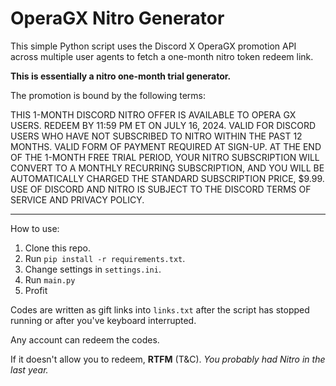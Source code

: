 # OperaGX Nitro Generator

This simple Python script uses the Discord X OperaGX promotion API across multiple user agents to fetch a one-month nitro token redeem link.

**This is essentially a nitro one-month trial generator.**

The promotion is bound by the following terms:

THIS 1-MONTH DISCORD NITRO OFFER IS AVAILABLE TO OPERA GX USERS. REDEEM BY 11:59 PM ET ON JULY 16, 2024. VALID FOR DISCORD USERS WHO HAVE NOT SUBSCRIBED TO NITRO WITHIN THE PAST 12 MONTHS. VALID FORM OF PAYMENT REQUIRED AT SIGN-UP. AT THE END OF THE 1-MONTH FREE TRIAL PERIOD, YOUR NITRO SUBSCRIPTION WILL CONVERT TO A MONTHLY RECURRING SUBSCRIPTION, AND YOU WILL BE AUTOMATICALLY CHARGED THE STANDARD SUBSCRIPTION PRICE, $9.99. USE OF DISCORD AND NITRO IS SUBJECT TO THE DISCORD TERMS OF SERVICE AND PRIVACY POLICY.

---

How to use:

1. Clone this repo.
2. Run `pip install -r requirements.txt`.
3. Change settings in `settings.ini`.
4. Run `main.py`
5. Profit

Codes are written as gift links into `links.txt` after the script has stopped running or after you've keyboard interrupted.

Any account can redeem the codes.

If it doesn't allow you to redeem, **RTFM** (T&C). *You probably had Nitro in the last year.*
